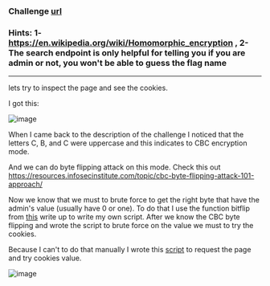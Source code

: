 ### Challenge <a href="https://play.picoctf.org/practice/challenge/124?category=1&page=1"> url<a>
### Hints: 1-https://en.wikipedia.org/wiki/Homomorphic_encryption , 2-The search endpoint is only helpful for telling you if you are admin or not, you won't be able to guess the flag name
------------------------------------------------------------------------------------------------------------------------------------
lets try to inspect the page and see the cookies.

I got this:

![image](https://user-images.githubusercontent.com/95076839/157493278-7a7bc1f1-7e80-4a79-9ca5-1246d20e9d04.png)

When I came back to the description of the challenge I noticed that the letters C, B, and C were uppercase
and this indicates to CBC encryption mode.

And we can do byte flipping attack on this mode. Check this out https://resources.infosecinstitute.com/topic/cbc-byte-flipping-attack-101-approach/

Now we know that we must to brute force to get the right byte that have the admin's value (usually have 0 or one). To do that I use the function bitflip from <a href="https://github.com/HHousen/PicoCTF-2021/blob/master/Web%20Exploitation/More%20Cookies/script.py">this</a> write up to write my own script.
After we know the CBC byte flipping and wrote the script to brute force on the value we must to try the cookies.

Because I can't to do that manually I wrote this <a href="https://github.com/endline01/endline01/blob/main/Write%20UPs/picoCTF/Web%20exploitation/More%20cookies/MoreCookie.py"> script</a> to request the page and try cookies value.
  
![image](https://user-images.githubusercontent.com/95076839/157506824-f1709c24-c7cc-4ca7-b883-384b0cefdb6f.png)
